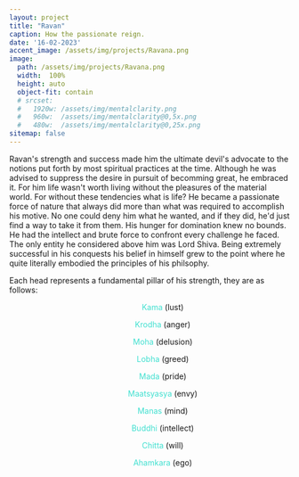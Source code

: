 ```yaml
---
layout: project
title: "Ravan"
caption: How the passionate reign.
date: '16-02-2023'
accent_image: /assets/img/projects/Ravana.png   
image: 
  path: /assets/img/projects/Ravana.png
  width:  100%
  height: auto
  object-fit: contain
  # srcset: 
  #   1920w: /assets/img/mentalclarity.png
  #   960w:  /assets/img/mentalclarity@0,5x.png
  #   480w:  /assets/img/mentalclarity@0,25x.png
sitemap: false
---
```


Ravan's strength and success made him the ultimate devil's advocate to the notions put forth by most spiritual practices at the time. Although he was advised to suppress the desire in pursuit of becomming great, he embraced it. For him life wasn't worth living without the pleasures of the material world. For without these tendencies what is life? He became a passionate force of nature that always did more than what was required to accomplish his motive. No one could deny him what he wanted, and if they did, he'd just find a way to take it from them. 
His hunger for domination knew no bounds. He had the intellect and brute force to confront every challenge he faced. The only entity he considered above him was Lord Shiva. Being extremely successful in his conquests his belief in himself grew to the point where he quite literally embodied the principles of his philsophy. 

Each head represents a fundamental pillar of his strength, they are as follows:
<ul style="text-align:center">
 <ul><span style="color:turquoise"> Kama </span> (lust)</ul>
 <ul><span style="color:turquoise">Krodha</span> (anger)</ul>
 <ul><span style="color:turquoise">Moha</span> (delusion)</ul>
 <ul><span style="color:turquoise">Lobha</span> (greed)</ul>
  <ul><span style="color:turquoise">Mada</span> (pride)</ul>
  <ul><span style="color:turquoise">Maatsyasya</span> (envy)</ul>
  <ul><span style="color:turquoise">Manas</span> (mind)</ul>
  <ul><span style="color:turquoise">Buddhi</span> (intellect)</ul>
  <ul><span style="color:turquoise">Chitta</span> (will)</ul> 
  <ul><span style="color:turquoise">Ahamkara</span> (ego)</ul>
  </ul>
